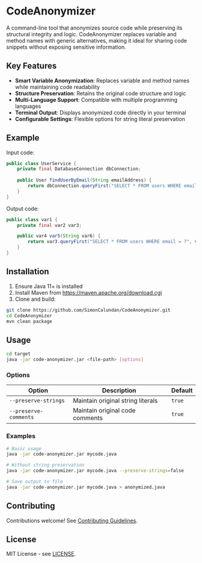 # CodeAnonymizer

A command-line tool that anonymizes source code while preserving its structural integrity and logic. CodeAnonymizer replaces variable and method names with generic alternatives, making it ideal for sharing code snippets without exposing sensitive information.

## Key Features
- **Smart Variable Anonymization**: Replaces variable and method names while maintaining code readability
- **Structure Preservation**: Retains the original code structure and logic
- **Multi-Language Support**: Compatible with multiple programming languages
- **Terminal Output**: Displays anonymized code directly in your terminal
- **Configurable Settings**: Flexible options for string literal preservation

## Example

Input code:
```java
public class UserService {
    private final DatabaseConnection dbConnection;
    
    public User findUserByEmail(String emailAddress) {
        return dbConnection.queryFirst("SELECT * FROM users WHERE email = ?", emailAddress);
    }
}
```

Output code:
```java
public class var1 {
    private final var2 var3;

    public var4 var5(String var6) {
        return var3.queryFirst("SELECT * FROM users WHERE email = ?", var6);
    }
}
```

## Installation
1. Ensure Java 11+ is installed
2. Install Maven from https://maven.apache.org/download.cgi
3. Clone and build:
```bash
git clone https://github.com/SimonCalundan/CodeAnonymizer.git
cd CodeAnonymizer
mvn clean package
```

## Usage
```bash
cd target
java -jar code-anonymizer.jar <file-path> [options]
```

### Options
| Option                | Description | Default |
|-----------------------|-------------|---------|
| `--preserve-strings`  | Maintain original string literals | `true` |
| `--preserve-comments` | Maintain original code comments | `true` |

### Examples
```bash
# Basic usage
java -jar code-anonymizer.jar mycode.java

# Without string preservation
java -jar code-anonymizer.jar mycode.java --preserve-strings=false

# Save output to file
java -jar code-anonymizer.jar mycode.java > anonymized.java
```

## Contributing
Contributions welcome! See [Contributing Guidelines](CONTRIBUTING.md).

## License
MIT License - see [LICENSE](LICENSE).